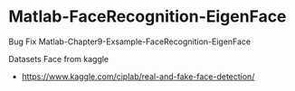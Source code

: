 # Matlab-FaceRecognition-EigenFace
Bug Fix Matlab-Chapter9-Exsample-FaceRecognition-EigenFace

Datasets Face from kaggle
- https://www.kaggle.com/ciplab/real-and-fake-face-detection/